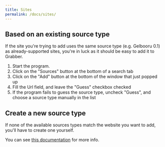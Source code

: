 ```yaml
---
title: Sites
permalink: /docs/sites/
---
```



## Based on an existing source type

If the site you're trying to add uses the same source type (e.g. Gelbooru 0.1) as already-supported sites, you're in luck as it should be easy to add it to Grabber.

1. Start the program.
2. Click on the "Sources" button at the bottom of a search tab
3. Click on the "Add" button at the bottom of the window that just popped up
4. Fill the Url field, and leave the "Guess" checkbox checked
5. If the program fails to guess the source type, uncheck "Guess", and choose a source type manually in the list


## Create a new source type

If none of the available sources types match the website you want to add, you'll have to create one yourself.

You can see [this documentation](source.md) for more info.
